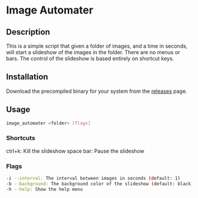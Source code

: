 # Image Automater
## Description

This is a simple script that given a folder of images, and a time in seconds, will start a slideshow of the images in the folder. There are no menus or bars. The control of the slideshow is based entirely on shortcut keys.

## Installation
Download the precompiled binary for your system from the [releases](https://github.com/richbai90/image_automater/releases/latest) page.

## Usage
```bash
image_automater <folder> [flags]
```

### Shortcuts
ctrl+k: Kill the slideshow
space bar: Pause the slideshow

### Flags
```bash
-i --interval: The interval between images in seconds (default: 1)
-b --background: The background color of the slideshow (default: black)
-h --help: Show the help menu

```
